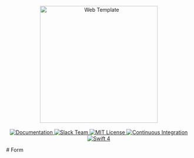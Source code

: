 <p align="center">
    <img src="https://cloud.githubusercontent.com/assets/1977704/25426816/a9d40530-2a70-11e7-9758-8a0da6341035.png" width="320" alt="Web Template">
    <br>
    <br>
    <a href="https://docs.vapor.codes/2.0/getting-started/toolbox/#templates">
        <img src="http://img.shields.io/badge/read_the-docs-92A8D1.svg" alt="Documentation">
    </a>
    <a href="http://vapor.team">
        <img src="http://vapor.team/badge.svg" alt="Slack Team">
    </a>
    <a href="LICENSE">
        <img src="http://img.shields.io/badge/license-MIT-brightgreen.svg" alt="MIT License">
    </a>
    <a href="https://circleci.com/gh/vapor/web-template">
        <img src="https://circleci.com/gh/vapor/web-template.svg?style=shield" alt="Continuous Integration">
    </a>
    <a href="https://swift.org">
        <img src="http://img.shields.io/badge/swift-4-brightgreen.svg" alt="Swift 4">
    </a>
</p>
# Form
